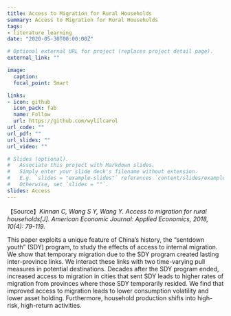 ```yaml
---
title: Access to Migration for Rural Households
summary: Access to Migration for Rural Households
tags:
- literature learning 
date: "2020-05-30T00:00:00Z"

# Optional external URL for project (replaces project detail page).
external_link: ""

image:
  caption:
  focal_point: Smart

links:
- icon: github
  icon_pack: fab
  name: Follow
  url: https://github.com/wylilcarol
url_code: ""
url_pdf: ""
url_slides: ""
url_video: ""

# Slides (optional).
#   Associate this project with Markdown slides.
#   Simply enter your slide deck's filename without extension.
#   E.g. `slides = "example-slides"` references `content/slides/example-slides.md`.
#   Otherwise, set `slides = ""`.
slides: Access
---
```


【Source】*Kinnan C, Wang S Y, Wang Y. Access to migration for rural households[J]. American Economic Journal: Applied Economics, 2018, 10(4): 79-119.*

This paper exploits a unique feature of China’s history, the “sentdown
youth” (SDY) program, to study the effects of access to internal
migration. We show that temporary migration due to the SDY program
created lasting inter-province links. We interact these links with two
time-varying pull measures in potential destinations. Decades after
the SDY program ended, increased access to migration in cities that
sent SDY leads to higher rates of migration from provinces where
those SDY temporarily resided. We find that improved access to migration
leads to lower consumption volatility and lower asset holding.
Furthermore, household production shifts into high-risk, high-return
activities.